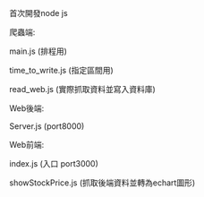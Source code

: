 <p>首次開發node js</p>
<p/>
<p>爬蟲端:</p>
<p>main.js (排程用)</p>
<p>time_to_write.js (指定區間用)</p>
<p>read_web.js (實際抓取資料並寫入資料庫)</p>
<p/>
<p>Web後端:</p>
<p>Server.js (port8000)</p>
<p/>
<p>Web前端:</p>
<p><p>index.js (入口 port3000)</p>
<p>showStockPrice.js (抓取後端資料並轉為echart圖形)</p>
